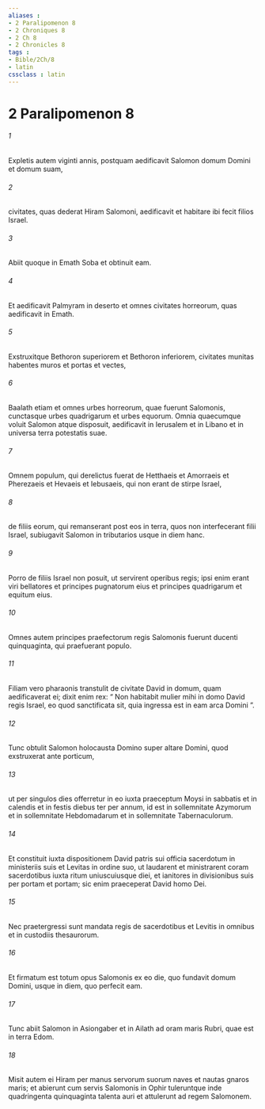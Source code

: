 ```yaml
---
aliases : 
- 2 Paralipomenon 8
- 2 Chroniques 8
- 2 Ch 8
- 2 Chronicles 8
tags : 
- Bible/2Ch/8
- latin
cssclass : latin
---
```


# 2 Paralipomenon 8

###### 1
Expletis autem viginti annis, postquam aedificavit Salomon domum Domini et domum suam, 
###### 2
civitates, quas dederat Hiram Salomoni, aedificavit et habitare ibi fecit filios Israel.
###### 3
Abiit quoque in Emath Soba et obtinuit eam. 
###### 4
Et aedificavit Palmyram in deserto et omnes civitates horreorum, quas aedificavit in Emath. 
###### 5
Exstruxitque Bethoron superiorem et Bethoron inferiorem, civitates munitas habentes muros et portas et vectes, 
###### 6
Baalath etiam et omnes urbes horreorum, quae fuerunt Salomonis, cunctasque urbes quadrigarum et urbes equorum. Omnia quaecumque voluit Salomon atque disposuit, aedificavit in Ierusalem et in Libano et in universa terra potestatis suae.
###### 7
Omnem populum, qui derelictus fuerat de Hetthaeis et Amorraeis et Pherezaeis et Hevaeis et Iebusaeis, qui non erant de stirpe Israel, 
###### 8
de filiis eorum, qui remanserant post eos in terra, quos non interfecerant filii Israel, subiugavit Salomon in tributarios usque in diem hanc. 
###### 9
Porro de filiis Israel non posuit, ut servirent operibus regis; ipsi enim erant viri bellatores et principes pugnatorum eius et principes quadrigarum et equitum eius. 
###### 10
Omnes autem principes praefectorum regis Salomonis fuerunt ducenti quinquaginta, qui praefuerant populo.
###### 11
Filiam vero pharaonis transtulit de civitate David in domum, quam aedificaverat ei; dixit enim rex: “ Non habitabit mulier mihi in domo David regis Israel, eo quod sanctificata sit, quia ingressa est in eam arca Domini ”.
###### 12
Tunc obtulit Salomon holocausta Domino super altare Domini, quod exstruxerat ante porticum, 
###### 13
ut per singulos dies offerretur in eo iuxta praeceptum Moysi in sabbatis et in calendis et in festis diebus ter per annum, id est in sollemnitate Azymorum et in sollemnitate Hebdomadarum et in sollemnitate Tabernaculorum. 
###### 14
Et constituit iuxta dispositionem David patris sui officia sacerdotum in ministeriis suis et Levitas in ordine suo, ut laudarent et ministrarent coram sacerdotibus iuxta ritum uniuscuiusque diei, et ianitores in divisionibus suis per portam et portam; sic enim praeceperat David homo Dei. 
###### 15
Nec praetergressi sunt mandata regis de sacerdotibus et Levitis in omnibus et in custodiis thesaurorum.
###### 16
Et firmatum est totum opus Salomonis ex eo die, quo fundavit domum Domini, usque in diem, quo perfecit eam.
###### 17
Tunc abiit Salomon in Asiongaber et in Ailath ad oram maris Rubri, quae est in terra Edom. 
###### 18
Misit autem ei Hiram per manus servorum suorum naves et nautas gnaros maris; et abierunt cum servis Salomonis in Ophir tuleruntque inde quadringenta quinquaginta talenta auri et attulerunt ad regem Salomonem.

